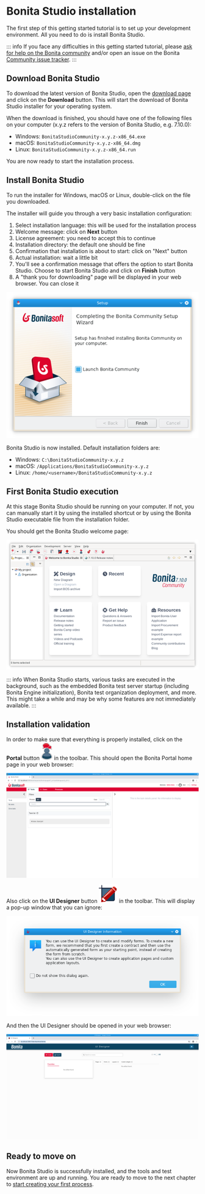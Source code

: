 # Bonita Studio installation

The first step of this getting started tutorial is to set up your development environment. All you need to do is install Bonita Studio.

::: info
If you face any difficulties in this getting started tutorial, please [ask for help on the Bonita community](https://community.bonitasoft.com/questions-and-answers) and/or open an issue on the Bonita [Community issue tracker](https://bonita.atlassian.net/projects/BBPMC/issues).
:::

## Download Bonita Studio

To download the latest version of Bonita Studio, open the [download page](https://www.bonitasoft.com/downloads) and click on the **Download** button. This will start the download of Bonita Studio installer for your operating system.

When the download is finished, you should have one of the following files on your computer (x.y.z refers to the version of Bonita Studio, e.g. 7.10.0):
- Windows: `BonitaStudioCommunity-x.y.z-x86_64.exe`
- macOS: `BonitaStudioCommunity-x.y.z-x86_64.dmg`
- Linux: `BonitaStudioCommunity-x.y.z-x86_64.run`

You are now ready to start the installation process.

## Install Bonita Studio

To run the installer for Windows, macOS or Linux, double-click on the file you downloaded.

The installer will guide you through a very basic installation configuration:
1. Select installation language: this will be used for the installation process
1. Welcome message: click on **Next** button
1. License agreement: you need to accept this to continue
1. Installation directory: the default one should be fine
1. Confirmation that installation is about to start: click on "Next" button
1. Actual installation: wait a little bit
1. You'll see a confirmation message that offers the option to start Bonita Studio. Choose to start Bonita Studio and click on **Finish** button
1. A "thank you for downloading" page will be displayed in your web browser. You can close it

![Bonita Studio installer last screen](images/getting-started-tutorial/installation/studio-installation-installer-08-last-screen.png)

Bonita Studio is now installed. Default installation folders are:
- Windows: `C:\BonitaStudioCommunity-x.y.z`
- macOS: `/Applications/BonitaStudioCommunity-x.y.z`
- Linux: `/home/<username>/BonitaStudioCommunity-x.y.z`

## First Bonita Studio execution

At this stage Bonita Studio should be running on your computer. If not, you can manually start it by using the installed shortcut or by using the Bonita Studio executable file from the installation folder.

You should get the Bonita Studio welcome page:

![Bonita Studio with welcome page displayed](images/getting-started-tutorial/installation/studio-first-start-02-studio-on-welcome-page.png)

::: info
When Bonita Studio starts, various tasks are executed in the background, such as the embedded Bonita test server startup (including Bonita Engine initialization), Bonita test organization deployment, and more.
This might take a while and may be why some features are not immediately available.
:::

## Installation validation

In order to make sure that everything is properly installed, click on the **Portal** button ![Bonita Portal icon](images/getting-started-tutorial/installation/portal-icon.png) in the toolbar. This should open the Bonita Portal home page in your web browser:

![Bonita Portal display in a web browser](images/getting-started-tutorial/installation/web-browser-display-portal.png)



Also click on the **UI Designer** button ![UI Designer icon](images/getting-started-tutorial/installation/ui-designer-icon.png) in the toolbar. This will display a pop-up window that you can ignore:

![UI Designer first launch pop-up window](images/getting-started-tutorial/installation/ui-designer-launch-pop-up.png)

And then the UI Designer should be opened in your web browser:

![UI Designer, on first launch, displayed in a web browser](images/getting-started-tutorial/installation/ui-designer-first-start.png)


## Ready to move on

Now Bonita Studio is successfully installed, and the tools and test environment are up and running.
You are ready to move to the next chapter to [start creating your first process](draw-bpmn-diagram.md).
